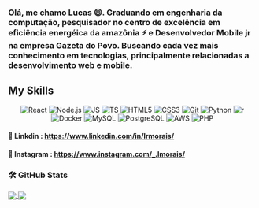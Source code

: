 ### Olá, me chamo Lucas 😄. Graduando em engenharia da computação, pesquisador no centro de excelência em eficiência energéica da amazônia ⚡ e Desenvolvedor Mobile jr na empresa Gazeta do Povo. Buscando cada vez mais conhecimento em tecnologias, principalmente relacionadas a desenvolvimento web e mobile.


## My Skills

<p align="center">
  <img src="https://img.shields.io/badge/-React-090909?style=flat-square&logo=React&logoColor=61DAFB" alt="React" /> 
  <img src="https://img.shields.io/badge/-Node.JS-090909?style=flat-square&logo=node-dot-js&logoColor=339933" alt="Node.js" />
  <img src="https://img.shields.io/badge/-JavaScript-090909?style=flat-square&logo=JavaScript&logoColor=F7DF1E" alt="JS" />
  <img src="https://img.shields.io/badge/-TypeScript-090909?style=flat-square&logo=TypeScript&logoColor=3178C6" alt="TS" />
  <img src="https://img.shields.io/badge/-HTML5-090909?style=flat-square&logo=HTML5&logoColor=E34F26" alt="HTML5" />
  <img src="https://img.shields.io/badge/-CSS3-090909?style=flat-square&logo=CSS3&logoColor=1572B6" alt="CSS3" />
 <!--  <img src="https://img.shields.io/badge/-Flutter-090909?style=flat-square&logo=Flutter&logoColor=02569B" alt="Flutter" /> -->
  <img src="https://img.shields.io/badge/-Git-090909?style=flat-square&logo=Git&logoColor=F05032" alt="Git" />
  <img src="https://img.shields.io/badge/-Python-090909?style=flat-square&logo=Python&logoColor=3776AB" alt="Python" />
  <img src="https://img.shields.io/badge/-R-090909?style=flat-square&logo=r&logoColor=3776AB" alt="r" />
  <img src="https://img.shields.io/badge/-Docker-090909?style=flat-square&logo=Docker&logoColor=2496ED" alt="Docker" />
 <!--  <img src="https://img.shields.io/badge/-MongoDB-090909?style=flat-square&logo=MongoDB&logoColor=47A248" alt="MongoDB" /> -->
  <img src="https://img.shields.io/badge/-MySQL-090909?style=flat-square&logo=MySQL&logoColor=4479A1" alt="MySQL" />
  <img src="https://img.shields.io/badge/-PostgreSQL-090909?style=flat-square&logo=PostgreSQL&logoColor=336791" alt="PostgreSQL" />
  <img src="https://img.shields.io/badge/-AmazonAWS-090909?style=flat-square&logo=amazon-aws&logoColor=336791" alt="AWS" />
  <img src="https://img.shields.io/badge/-PowerBI-090909?style=flat-square&logo=power-bi&logoColor=336791" alt="PHP" />
</p>


#### 💼 Linkdin : https://www.linkedin.com/in/lrmorais/
#### 🤳 Instagram : https://www.instagram.com/_.lmorais/

### 🛠️ GitHub Stats

<a href="https://github.com/LRmorais?tab=repositories">
  <img align="center" src="https://github-readme-stats.vercel.app/api?username=LRmorais&show_icons=true&theme=dracula" />
</a>
<a href="https://github.com/LRmorais">
  <img align="center" src="https://github-readme-stats.vercel.app/api/top-langs/?username=LRmorais&hide=java,objective-c&layout=compact&theme=dracula" />
</a>






